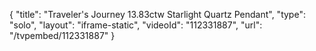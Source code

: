 {
    "title": "Traveler's Journey 13.83ctw Starlight Quartz Pendant",
    "type": "solo",
    "layout": "iframe-static",
    "videoId": "112331887",
    "url": "\/tvpembed\/112331887"
}
